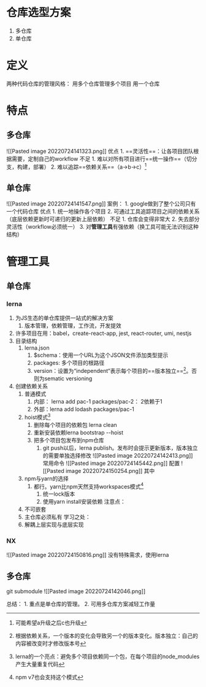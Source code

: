 # 仓库选型方案
1. 多仓库
2. 单仓库

# 定义
两种代码仓库的管理风格：
用多个仓库管理多个项目
用一个仓库
# 特点
## 多仓库
![[Pasted image 20220724141323.png]]
优点
	1. ==灵活性==：让各项目团队根据需要，定制自己的workflow
不足
	1. 难以对所有项目进行==统一操作==（切分支，构建，部署）
	2. 难以追踪==依赖关系==（a→b→c）[^1]
## 单仓库
![[Pasted image 20220724141547.png]]
案例：
	1. google做到了整个公司只有一个代码仓库
优点
	1. 统一地操作各个项目
	2. 可通过工具追踪项目之间的依赖关系（底层依赖更新时可递归的更新上层依赖）
不足
	1. 仓库会变得非常大
	2. 失去部分灵活性（workflow必须统一）
	3. 对**管理工具**有强依赖（换工具可能无法识别这种结构）
# 管理工具
## 单仓库
### lerna
1. 为JS生态的单仓库提供一站式的解决方案
	1. 版本管理，依赖管理，工作流，开发提效
2. 许多项目在用：babel，create-react-app, jest, react-router, umi, nestjs
3. 目录结构
	1. lerna.json
		1. $schema：使用一个URL为这个JSON文件添加类型提示
		2. packages: 多个项目的根路径
		3. version：设置为“independent“表示每个项目的==版本独立==[^2]。否则为sematic versioning
4. 创建依赖关系
	1. 普通模式
		1. 内部： lerna add pac-1 packages/pac-2： 2依赖于1
		2. 外部：lerna add lodash packages/pac-1 
	2. hoist模式[^3]
		1. 删除每个项目的依赖包 lerna clean
		2. 重新安装依赖lerna bootstrap --hoist
		3. 把多个项目包发布到npm仓库
			1. git push以后，lerna publish。发布时会提示更新版本，版本独立的需要单独选择修改
![[Pasted image 20220724142413.png]]
常用命令
![[Pasted image 20220724145442.png]]
配置
![[Pasted image 20220724150254.png]]
其中
	1. npm与yarn的选择
		1. 都行。yarn比npm天然支持workspaces模式[^4]
			1. 统一lock版本
			2. 使用yarn install安装依赖
注意点：
	1. 不可嵌套
	2. 主仓库必须私有
学习之处：
	1. 解耦上层实现与底层实现
### NX
![[Pasted image 20220724150816.png]]
没有特殊需求，使用lerna
## 多仓库
git submodule
![[Pasted image 20220724142046.png]]


总结：
	1. 重点是单仓库的管理。
	2. 可用多仓库方案减轻工作量


[^1]: 可能希望a升级之后c也升级
[^2]: 根据依赖关系，一个版本的变化会导致另一个的版本变化。版本独立：自己的内容被改变时才修改版本号
[^3]: lerna的一个亮点：避免多个项目依赖同一个包，在每个项目的node_modules产生大量重复代码
[^4]: npm v7也会支持这个模式